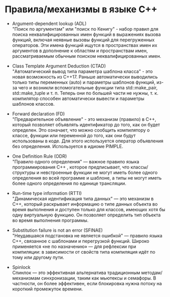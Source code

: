 # Правила/механизмы в языке C++

* Argument-dependent lookup (ADL)  
"Поиск по аргументам" или "поиск по Кенигу" - набор правил для поиска неквалифицированных имен функций в выражениях вызова функций, включая неявные вызовы функций для перегруженных операторов. Эти имена функций ищутся в пространствах имен их аргументов в дополнение к областям и пространствам имен, рассматриваемым обычным поиском неквалифицированных имен.

* Class Template Argument Deduction (CTAD)  
"Автоматический вывод типа параметра шаблона класса" - это новая возможность из C++17. Раньше автоматически выводились только типы переменных (auto) и параметры шаблонов функций, из-за чего и возникли вспомогательные функции типа std::make_pair, std::make_tuple и т. п. Теперь они по большей части не нужны, т. к. компилятор способен автоматически вывести и параметры шаблонов классов.

* Forward declaration (FD)  
"Предварительное объявление" - это механизм (правило) в C++, который позволяет объявлять идентификатор до того, как он будет определен. Это означает, что можно сообщить компилятору о классе, функции или переменной до того, как они будут использованы в коде. Для этого используется оператор объявления без определения. Используется в идиоме PIMPLE.

* One Definition Rule (ODR)  
"Правило одного определения"  — важное правило языка программирования C++ , которое предписывает, что классы/структуры и невстроенные функции не могут иметь более одного определения во всей программе и шаблоне, а типы не могут иметь более одного определения по единице трансляции.

* Run-time type information (RTTI)  
"Динамическая идентификация типа данных" — это механизм в C++, который раскрывает информацию о типе данных объекта во время выполнения и доступен только для классов, имеющих хотя бы одну виртуальную функцию. Он позволяет определить тип объекта во время выполнения программы.

* Substitution failure is not an error (SFINAE)  
"Неудавшаяся подстановка не является ошибкой" — правило языка C++, связанное с шаблонами и перегрузкой функций. Широко применяется «не по назначению» — для рефлексии при компиляции: в зависимости от свойств типа компиляция идёт по тому или другому пути.

* Spinlock  
Спинлок — это эффективная альтернатива традиционным методам/механизмам синхронизации, таким как мьютексы и семафоры. В частности, он более эффективен, если блокировка нужна потоку на короткий промежуток времени.
